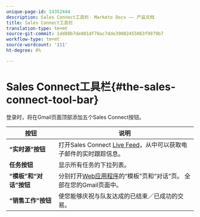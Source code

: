 ```yaml
---
unique-page-id: 14352444
description: Sales Connect工具栏- Marketo Docs —— 产品文档
title: Sales Connect工具栏
translation-type: tm+mt
source-git-commit: 1dd80b7de801df78ac7dde39002455063f9979b7
workflow-type: tm+mt
source-wordcount: '111'
ht-degree: 0%

---
```



# Sales Connect工具栏{#the-sales-connect-tool-bar}

登录时，将在Gmail页面顶部添加五个Sales Connect按钮。

| 按钮 | 说明 |
|---|---|
| **“实时源”按钮** | 打开Sales Connect [Live Feed](https://toutapp.com/next#live)，从中可以获取电子邮件的实时跟踪信息。 |
| **任务按钮** | 显示所有任务的下拉列表。 |
| **“模板”和“对话”按钮** | 分别打开[Web应用程序](https://toutapp.com/login)的“模板”页和“对话”页。 全部在您的Gmail页面中。 |
| **“销售工作”按钮** | 使您能够庆祝与队友达成的已结束／已成功的交易。 |
